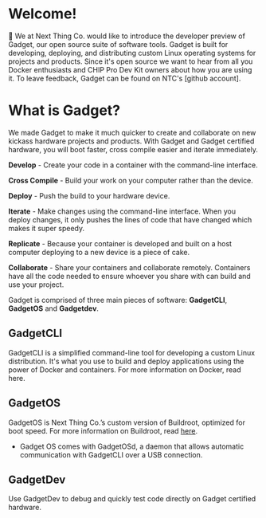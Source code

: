 # Welcome!

&#128226; We at Next Thing Co. would like to introduce the developer preview of Gadget, our open source suite of software tools. Gadget is built for developing, deploying, and distributing custom Linux operating systems for projects and products. Since it's open source we want to hear from all you Docker enthusiasts and CHIP Pro Dev Kit owners about how you are using it. To leave feedback, Gadget can be found on NTC's [github account]. 

# What is Gadget?

We made Gadget to make it much quicker to create and collaborate on new kickass hardware projects and products. With Gadget and Gadget certified hardware, you will boot faster, cross compile easier and iterate immediately.

**Develop** - Create your code in a container with the command-line interface.

**Cross Compile** - Build your work on your computer rather than the device.

**Deploy** - Push the build to your hardware device.

**Iterate** - Make changes using the command-line interface. When you deploy changes, it only pushes the lines of code that have changed which makes it super speedy.

**Replicate** - Because your container is developed and built on a host computer deploying to a new device is a piece of cake.

**Collaborate** - Share your containers and collaborate remotely. Containers have all the code needed to ensure whoever you share with can build and use your project.

Gadget is comprised of three main pieces of software: **GadgetCLI**, **GadgetOS** and **Gadgetdev**. 

## GadgetCLI

GadgetCLI is a simplified command-line tool for developing a custom Linux distribution. It's what you use to build and deploy applications using the power of Docker and containers. For more information on Docker, read here.
     
## GadgetOS

GadgetOS is Next Thing Co.’s custom version of Buildroot, optimized for boot speed. For more information on Buildroot, read [here](https://buildroot.org/). 

* Gadget OS comes with GadgetOSd, a daemon that allows automatic communication with GadgetCLI over a USB connection.

## GadgetDev

Use GadgetDev to debug and quickly test code directly on Gadget certified hardware.


	




